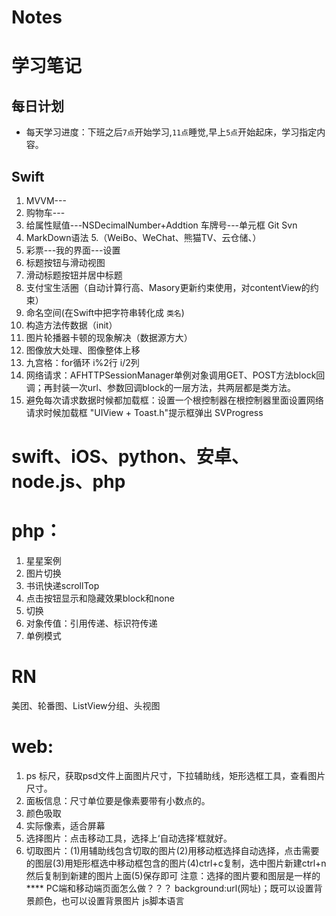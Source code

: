 # Notes
# 学习笔记
## 每日计划
* 每天学习进度：下班之后`7点`开始学习,`11点`睡觉,早上`5点`开始起床，学习指定内容。

## Swift
1. MVVM---
2. 购物车---
3. 给属性赋值---NSDecimalNumber+Addtion
   车牌号---单元框
   Git
   Svn
4. MarkDown语法
5.（WeiBo、WeChat、熊猫TV、云仓储、）
6. 彩票---我的界面---设置
7. 标题按钮与滑动视图
8. 滑动标题按钮并居中标题
9. 支付宝生活圈（自动计算行高、Masory更新约束使用，对contentView的约束）
10. 命名空间(在Swift中把字符串转化成 `类名`)
11. 构造方法传数据（init）
12. 图片轮播器卡顿的现象解决（数据源方大）
13. 图像放大处理、图像整体上移
14. 九宫格：for循环 i%2行 i/2列
15. 网络请求：AFHTTPSessionManager单例对象调用GET、POST方法block回调；再封装一次url、参数回调block的一层方法，共两层都是类方法。
16. 避免每次请求数据时候都加载框：设置一个根控制器在根控制器里面设置网络请求时候加载框
    "UIView + Toast.h"提示框弹出 SVProgress

# swift、iOS、python、安卓、node.js、php



# php：
1. 星星案例
2. 图片切换
3. 书讯快递scrollTop
4. 点击按钮显示和隐藏效果block和none
5. 切换
6. 对象传值：引用传递、标识符传递
7. 单例模式


# RN
  美团、轮番图、ListView分组、头视图
  





# web:
1. ps 标尺，获取psd文件上面图片尺寸，下拉辅助线，矩形选框工具，查看图片尺寸。
2. 面板信息：尺寸单位要是像素要带有小数点的。
3. 颜色吸取
4. 实际像素，适合屏幕
5. 选择图片：点击移动工具，选择上‘自动选择’框就好。
6. 切取图片：(1)用辅助线包含切取的图片(2)用移动框选择自动选择，点击需要的图层(3)用矩形框选中移动框包含的图片(4)ctrl+c复制，选中图片新建ctrl+n然后复制到新建的图片上面(5)保存即可
  注意：选择的图片要和图层是一样的
**** PC端和移动端页面怎么做？？？
background:url(网址)；既可以设置背景颜色，也可以设置背景图片
js脚本语言
